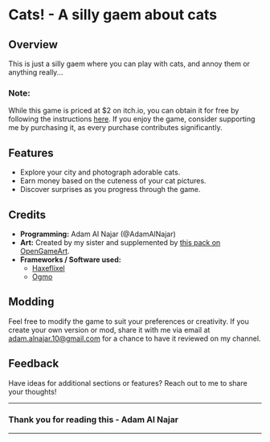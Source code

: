 # Cats! - A silly gaem about cats

## Overview
This is just a silly gaem where you can play with cats, and annoy them or anything really... 

### Note:
While this game is priced at $2 on itch.io, you can obtain it for free by following the instructions [here](https://gitlab.com/aaa.dev/cats/-/blob/main/Compiling.md?ref_type=heads). If you enjoy the game, consider supporting me by purchasing it, as every purchase contributes significantly.

## Features
- Explore your city and photograph adorable cats.
- Earn money based on the cuteness of your cat pictures.
- Discover surprises as you progress through the game.

## Credits
- **Programming:** Adam Al Najar (@AdamAlNajar)
- **Art:** Created by my sister and supplemented by [this pack on OpenGameArt](https://opengameart.org/content/zelda-like-tilesets-and-sprites).
- **Frameworks / Software used:** 
  - [Haxeflixel](https://haxeflixel.com)
  - [Ogmo](https://ogmo-editor-3.github.io/)

## Modding
Feel free to modify the game to suit your preferences or creativity. If you create your own version or mod, share it with me via email at adam.alnajar.10@gmail.com for a chance to have it reviewed on my channel.

## Feedback
Have ideas for additional sections or features? Reach out to me to share your thoughts!

---

### Thank you for reading this - Adam Al Najar

---
